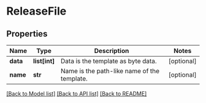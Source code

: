 # ReleaseFile

## Properties
Name | Type | Description | Notes
------------ | ------------- | ------------- | -------------
**data** | **list[int]** | Data is the template as byte data. | [optional] 
**name** | **str** | Name is the path-like name of the template. | [optional] 

[[Back to Model list]](../README.md#documentation-for-models) [[Back to API list]](../README.md#documentation-for-api-endpoints) [[Back to README]](../README.md)


